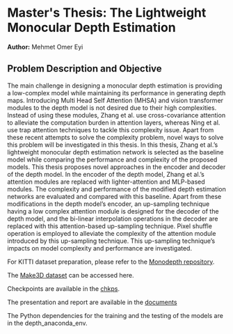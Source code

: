 # Master's Thesis: The Lightweight Monocular Depth Estimation

**Author:** Mehmet Omer Eyi

 ## Problem Description and Objective

The main challenge in designing a monocular depth estimation is providing a low-complex
model while maintaining its performance in generating depth maps. Introducing 
Multi Head Self Attention (MHSA) and vision transformer modules to the
depth model is not desired due to their high complexities. Instead of using these
modules, Zhang et al. use cross-covariance attention to alleviate the computation
burden in attention layers, whereas Ning et al. use trap attention techniques to tackle
this complexity issue. Apart from these recent attempts to solve the complexity problem, 
novel ways to solve this problem will be investigated in this thesis. In
this thesis, Zhang et al.’s lightweight monocular depth estimation network is selected
as the baseline model while comparing the performance and complexity of the 
proposed models. This thesis proposes novel approaches in the encoder and decoder of
the depth model. In the encoder of the depth model, Zhang et al.’s attention modules are 
replaced with lighter-attention and MLP-based modules. The complexity and
performance of the modified depth estimation networks are evaluated and compared
with this baseline. Apart from these modifications in the depth model’s encoder, an
up-sampling technique having a low complex attention module is designed for the decoder 
of the depth model, and the bi-linear interpolation operations in the decoder
are replaced with this attention-based up-sampling technique. Pixel shuffle operation
is employed to alleviate the complexity of the attention module introduced by this
up-sampling technique. This up-sampling technique’s impacts on model complexity
and performance are investigated.

For KITTI dataset preparation, please refer to the [Monodepth repository](https://github.com/nianticlabs/monodepth2).

The [Make3D dataset](http://make3d.cs.cornell.edu/data.html) can be accessed here.

Checkpoints are available in the [chkps](https://drive.google.com/drive/folders/1-smHjqesz2kR1EoDAMLq0UPjgcgGOlKr?usp=drive_link).

The presentation and report are available in the [documents](https://drive.google.com/drive/folders/1GAAg6Xuo40oYEsniGuuuYDjmV5iPLaB3?usp=sharing)

The Python dependencies for the training and the testing of the models are in the depth_anaconda_env.
